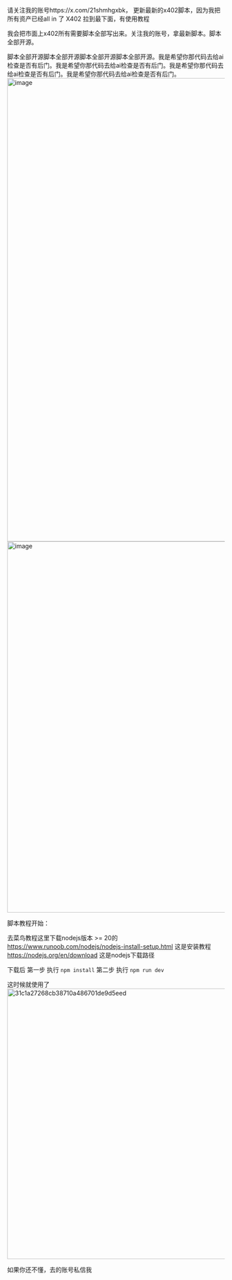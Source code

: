 请关注我的账号https://x.com/21shmhgxbk，
更新最新的x402脚本，因为我把所有资产已经all in 了 X402
拉到最下面，有使用教程

我会把市面上x402所有需要脚本全部写出来。关注我的账号，拿最新脚本。脚本全部开源。

脚本全部开源脚本全部开源脚本全部开源脚本全部开源。我是希望你那代码去给ai检查是否有后门。我是希望你那代码去给ai检查是否有后门。我是希望你那代码去给ai检查是否有后门。我是希望你那代码去给ai检查是否有后门。
<img width="878" height="1074" alt="image" src="https://github.com/user-attachments/assets/a84f066b-c47d-45f9-ab80-ce043b269a64" />
<img width="879" height="860" alt="image" src="https://github.com/user-attachments/assets/aa976e13-3837-4e8c-9c21-ec3d8e53d0f1" />

脚本教程开始：

去菜鸟教程这里下载nodejs版本 >= 20的 
https://www.runoob.com/nodejs/nodejs-install-setup.html 这是安装教程
https://nodejs.org/en/download 这是nodejs下载路径

下载后 
第一步 执行 `npm install` 
第二步 执行 `npm run dev` 

这时候就使用了<img width="1020" height="627" alt="31c1a27268cb38710a486701de9d5eed" src="https://github.com/user-attachments/assets/ec44c2a7-2ace-47ce-90fd-e20f7b071d6b" />

如果你还不懂，去的账号私信我


